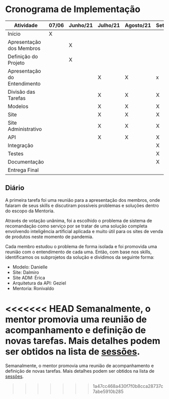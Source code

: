 # Cronograma de Implementação

Atividade                     | 07/06 | Junho/21 | Julho/21 | Agosto/21 | Setembro/21 | 05/10 |
--                            |--     |--        |--        |--         |--           |--     |  
Início                        |   X   |          |          |           |             |       |  
Apresentação dos Membros      |       |    X     |          |           |             |       |  
Definição do Projeto          |       |    X     |          |           |             |       |  
Apresentação do Entendimento  |       |          |     X    |     X     |     x       |       |  
Divisão das Tarefas           |       |          |     X    |     X     |     X       |       |  
Modelos                       |       |          |     X    |     X     |     X       |       |   
Site                          |       |          |     X    |     X     |     X       |       |   
Site Administrativo           |       |          |     X    |     X     |     X       |       |  
API                           |       |          |     X    |     X     |     X       |       |  
Integração                    |       |          |          |           |     X       |       | 
Testes                        |       |          |          |           |     X       |       | 
Documentação                  |       |          |          |           |     X       |       | 
Entrega Final                 |       |          |          |           |             |   X   | 


## Diário

A primeira tarefa foi uma reunião para a apresentação dos membros, onde falaram de seus skills e discutiram possíveis problemas e soluções dentro do escopo da Mentoria.

Através de votação unânima, foi a escolhido o problema de sistema de recomandação como serviço por se tratar de uma solução completa envolvendo inteligência artificial aplicada e muito útil para os sites de venda de produtos neste momento de pandemia.

Cada membro estudou o problema de forma isolada e foi promovida uma reunião com o entendimento de cada uma. Então, com base nos skills, identificamos os subprojetos da solução e dividimos da seguinte forma:
- Modelo: Danielle
- Site: Dalmiro
- Site ADM: Érica
- Arquitetura da API: Geziel
- Mentoria: Ronivaldo

<<<<<<< HEAD
Semanalmente, o mentor promovia uma reunião de acompanhamento e definição de novas tarefas. Mais detalhes podem ser obtidos na lista de [sessões](../SESSOES.md).
=======
Semanalmente, o mentor promovia uma reunião de acompanhamento e definição de novas tarefas. Mais detalhes podem ser obtidos na lista de [sessões](./SESSOES.md).
>>>>>>> 1a47cc468a430f7f0b8cca28737c7abe5910b285
